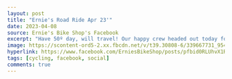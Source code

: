 ```yaml
---
layout: post
title: "Ernie's Road Ride Apr 23'"
date: 2023-04-08
source: Ernie's Bike Shop's Facebook
excerpt: "Have 50º day, will travel! Our happy crew headed out today for the first road ride of the season."
image: https://scontent-ord5-2.xx.fbcdn.net/v/t39.30808-6/339667731_954207342256645_6126585139967019956_n.png?_nc_cat=105&ccb=1-7&_nc_sid=3635dc&_nc_ohc=OQqZta4XiJAAX8OkzDU&_nc_ht=scontent-ord5-2.xx&oh=00_AfDUUhNnoTM1IMF_l5R_MaNeEn14-fIqqacpn2ICdI13Rw&oe=65726A3D
hyperlink: https://www.facebook.com/ErniesBikeShop/posts/pfbid0RLUhvX1RLNkqAErdswXJQp3AQA2pjFHRG2Bfk6hjzsTPUpUhgVXfRs4cat22bcEul
tags: [cycling, facebook, social]
comments: true
---
```

